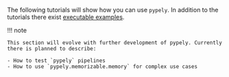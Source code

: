 The following tutorials will show how you can use `pypely`. In addition to the tutorials there exist [executable examples](https://github.com/stoney95/pypely/tree/main/examples).


!!! note

    This section will evolve with further development of pypely. Currently there is planned to describe:

    - How to test `pypely` pipelines
    - How to use `pypely.memorizable.memory` for complex use cases